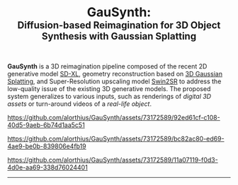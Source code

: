 <h1 align="center">GauSynth: </h1>
<h2 align="center" style="position: relative; top: -30px;">Diffusion-based Reimagination for 3D Object Synthesis with Gaussian Splatting </h2>

**GauSynth** is a 3D reimagination pipeline composed of the recent 2D generative model [SD-XL](https://arxiv.org/abs/2307.01952), geometry reconstruction based on [3D Gaussian Splatting](https://repo-sam.inria.fr/fungraph/3d-gaussian-splatting/), and Super-Resolution upscaling model [Swin2SR](https://arxiv.org/abs/2209.11345) to address the low-quality issue of the existing 3D generative models. The proposed system generalizes to various inputs, such as renderings of _digital 3D assets_ or turn-around videos of a _real-life object_.

https://github.com/alorthius/GauSynth/assets/73172589/92ed61cf-c108-40d5-9aeb-6b74d1aa5c51

https://github.com/alorthius/GauSynth/assets/73172589/bc82ac80-ed69-4ae9-be0b-839806e4fb19

https://github.com/alorthius/GauSynth/assets/73172589/11a07119-f0d3-4d0e-aa69-338d76024401


---
